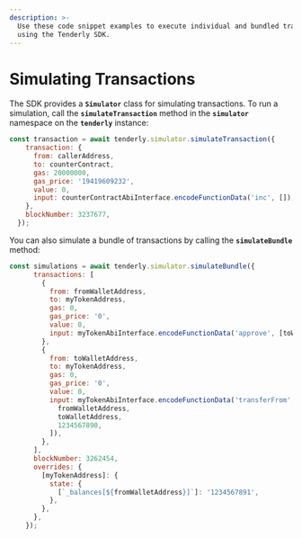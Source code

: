 ```yaml
---
description: >-
  Use these code snippet examples to execute individual and bundled transactions
  using the Tenderly SDK.
---
```


# Simulating Transactions

The SDK provides a **`Simulator`** class for simulating transactions. To run a simulation, call the **`simulateTransaction`** method in the **`simulator`** namespace on the **`tenderly`** instance:

```jsx
const transaction = await tenderly.simulator.simulateTransaction({
    transaction: {
      from: callerAddress,
      to: counterContract,
      gas: 20000000,
      gas_price: '19419609232',
      value: 0,
      input: counterContractAbiInterface.encodeFunctionData('inc', []),
    },
    blockNumber: 3237677,
  });
```

You can also simulate a bundle of transactions by calling the **`simulateBundle`** method:

```javascript
const simulations = await tenderly.simulator.simulateBundle({
      transactions: [
        {
          from: fromWalletAddress,
          to: myTokenAddress,
          gas: 0,
          gas_price: '0',
          value: 0,
          input: myTokenAbiInterface.encodeFunctionData('approve', [toWalletAddress, 1234567890]),
        },
        {
          from: toWalletAddress,
          to: myTokenAddress,
          gas: 0,
          gas_price: '0',
          value: 0,
          input: myTokenAbiInterface.encodeFunctionData('transferFrom', [
            fromWalletAddress,
            toWalletAddress,
            1234567890,
          ]),
        },
      ],
      blockNumber: 3262454,
      overrides: {
        [myTokenAddress]: {
          state: {
            [`_balances[${fromWalletAddress}]`]: '1234567891',
          },
        },
      },
    });
```
